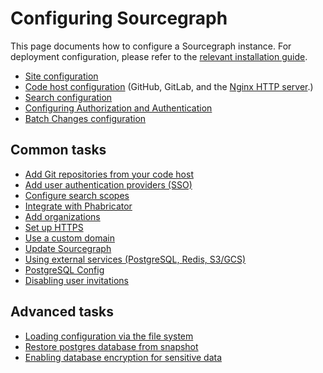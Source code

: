 # Configuring Sourcegraph

This page documents how to configure a Sourcegraph instance. For deployment configuration, please refer to the [relevant installation guide](../install/index.md).

- [Site configuration](site_config.md)
- [Code host configuration](../external_service/index.md) (GitHub, GitLab, and the [Nginx HTTP server](../http_https_configuration.md).)
- [Search configuration](../search.md)
- [Configuring Authorization and Authentication](./authorization_and_authentication.md)
- [Batch Changes configuration](batch_changes.md)

## Common tasks

- [Add Git repositories from your code host](../repo/add.md)
- [Add user authentication providers (SSO)](../auth/index.md)
- [Configure search scopes](../../code_search/how-to/snippets.md)
- [Integrate with Phabricator](../../integration/phabricator.md)
- [Add organizations](../organizations.md)
- [Set up HTTPS](../http_https_configuration.md)
- [Use a custom domain](../url.md)
- [Update Sourcegraph](../updates/index.md)
- [Using external services (PostgreSQL, Redis, S3/GCS)](../external_services/index.md)
- [PostgreSQL Config](./postgres-conf.md)
- [Disabling user invitations](./user_invitations.md)

## Advanced tasks

- [Loading configuration via the file system](advanced_config_file.md)
- [Restore postgres database from snapshot](restore/index.md)
- [Enabling database encryption for sensitive data](encryption.md)
